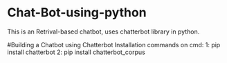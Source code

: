 # Chat-Bot-using-python
This is an Retrival-based chatbot, uses chatterbot library in python.

#Building a Chatbot using Chatterbot
Installation commands on cmd:
1: pip install chatterbot
2: pip install chatterbot_corpus

